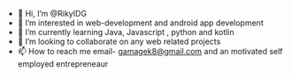 - 👋 Hi, I’m @RikyIDG
- 👀 I’m interested in web-development  and android app development
- 🌱 I’m currently learning  Java, Javascript , python and kotlin
- 💞️ I’m looking to collaborate on  any web related projects
- 📫 How to reach me 
email- gamagek8@gmail.com
and an motivated self employed entrepreneaur
<!---
RikyIDG/RikyIDG is a ✨ special ✨ repository because its `README.md` (this file) appears on your GitHub profile.
You can click the Preview link to take a look at your changes.
--->
